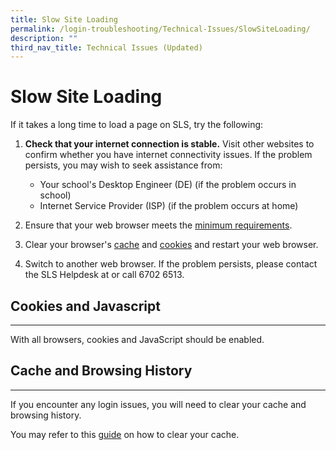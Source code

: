 ```yaml
---
title: Slow Site Loading
permalink: /login-troubleshooting/Technical-Issues/SlowSiteLoading/
description: ""
third_nav_title: Technical Issues (Updated)
---
```


 Slow Site Loading
=================

  
 If it takes a long time to load a page on SLS, try the following:

1. **Check that your internet connection is stable.** Visit other websites to confirm whether you have internet connectivity issues. If the problem persists, you may wish to seek assistance from:
    
    
    - Your school's Desktop Engineer (DE) (if the problem occurs in school)
    - Internet Service Provider (ISP) (if the problem occurs at home)
2. Ensure that your web browser meets the [minimum requirements](../../logintroubleshooting/LoginTroubleshooting/OSBrowserRequirements.html).
3. Clear your browser's [cache](https://www.wikihow.com/Clear-Your-Browser%27s-Cache) and [cookies](https://www.wikihow.com/Clear-Your-Browser%27s-Cookies) and restart your web browser.
4. Switch to another web browser.
If the problem persists, please contact the SLS Helpdesk at  or call 6702 6513.

 
   
  Cookies and Javascript
----------------------

---

 With all browsers, cookies and JavaScript should be enabled.

    
 Cache and Browsing History
--------------------------

---

 If you encounter any login issues, you will need to clear your cache and browsing history.

You may refer to this [guide]() on how to clear your cache.

           